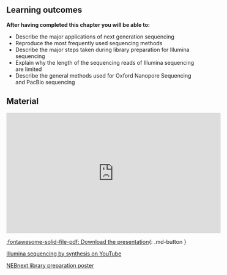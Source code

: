 
## Learning outcomes

**After having completed this chapter you will be able to:**

- Describe the major applications of next generation sequencing
- Reproduce the most frequently used sequencing methods
- Describe the major steps taken during library preparation for Illumina sequencing
- Explain why the length of the sequencing reads of Illumina sequencing are limited
- Describe the general methods used for Oxford Nanopore Sequencing and PacBio sequencing

## Material

<iframe width="560" height="315" src="https://www.youtube.com/embed/uqhbitgVBYg?si=PYnSCciL3nNRwleb" title="YouTube video player" frameborder="0" allow="accelerometer; autoplay; clipboard-write; encrypted-media; gyroscope; picture-in-picture; web-share" allowfullscreen></iframe>

[:fontawesome-solid-file-pdf: Download the presentation](../assets/pdf/02_sequencing_technologies.pdf){: .md-button }

[Illumina sequencing by synthesis on YouTube](https://www.youtube.com/watch?v=fCd6B5HRaZ8)

[NEBnext library preparation poster](https://international.neb.com/applications/ngs-sample-prep-and-target-enrichment/-/media/nebus/files/brochures/nebnext_poster.pdf)
